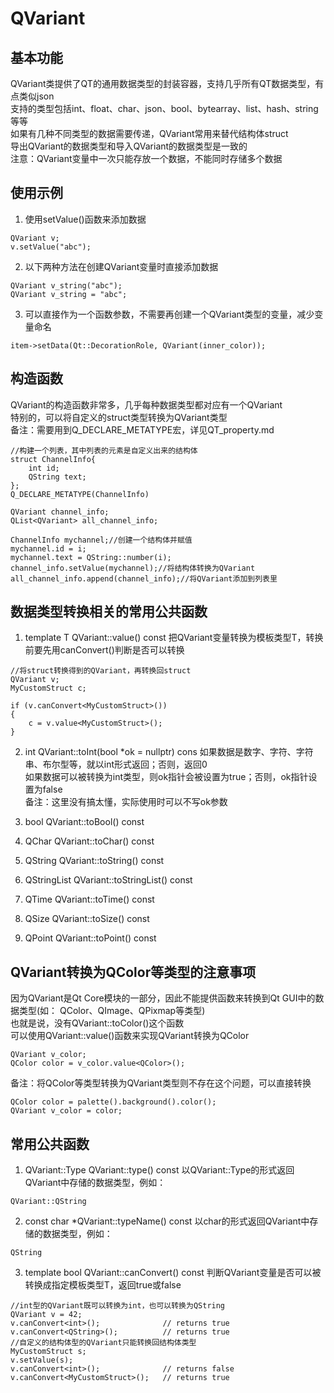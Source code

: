 # QVariant

## 基本功能
QVariant类提供了QT的通用数据类型的封装容器，支持几乎所有QT数据类型，有点类似json  
支持的类型包括int、float、char、json、bool、bytearray、list、hash、string等等  
如果有几种不同类型的数据需要传递，QVariant常用来替代结构体struct  
导出QVariant的数据类型和导入QVariant的数据类型是一致的  
注意：QVariant变量中一次只能存放一个数据，不能同时存储多个数据  


## 使用示例
1. 使用setValue()函数来添加数据  
```
QVariant v;
v.setValue("abc");
```
2. 以下两种方法在创建QVariant变量时直接添加数据  
```
QVariant v_string("abc");
QVariant v_string = "abc";
```
3. 可以直接作为一个函数参数，不需要再创建一个QVariant类型的变量，减少变量命名
```
item->setData(Qt::DecorationRole, QVariant(inner_color));
```


## 构造函数
QVariant的构造函数非常多，几乎每种数据类型都对应有一个QVariant  
特别的，可以将自定义的struct类型转换为QVariant类型  
备注：需要用到Q_DECLARE_METATYPE宏，详见QT_property.md  
```
//构建一个列表，其中列表的元素是自定义出来的结构体  
struct ChannelInfo{
    int id;
    QString text;
};
Q_DECLARE_METATYPE(ChannelInfo)

QVariant channel_info;
QList<QVariant> all_channel_info;

ChannelInfo mychannel;//创建一个结构体并赋值
mychannel.id = i;
mychannel.text = QString::number(i);
channel_info.setValue(mychannel);//将结构体转换为QVariant
all_channel_info.append(channel_info);//将QVariant添加到列表里
```


## 数据类型转换相关的常用公共函数
1. template <typename T> T QVariant::value() const
把QVariant变量转换为模板类型T，转换前要先用canConvert()判断是否可以转换  
```
//将struct转换得到的QVariant，再转换回struct
QVariant v;
MyCustomStruct c;

if (v.canConvert<MyCustomStruct>())
{
	c = v.value<MyCustomStruct>();
}
```

2. int QVariant::toInt(bool \*ok = nullptr) cons
如果数据是数字、字符、字符串、布尔型等，就以int形式返回；否则，返回0  
如果数据可以被转换为int类型，则ok指针会被设置为true；否则，ok指针设置为false  
备注：这里没有搞太懂，实际使用时可以不写ok参数  

3. bool QVariant::toBool() const

4. QChar QVariant::toChar() const

5. QString QVariant::toString() const

6. QStringList QVariant::toStringList() const

7. QTime QVariant::toTime() const

8. QSize QVariant::toSize() const

9. QPoint QVariant::toPoint() const


## QVariant转换为QColor等类型的注意事项
因为QVariant是Qt Core模块的一部分，因此不能提供函数来转换到Qt GUI中的数据类型(如： QColor、QImage、QPixmap等类型)  
也就是说，没有QVariant::toColor()这个函数  
可以使用QVariant::value()函数来实现QVariant转换为QColor  
```
QVariant v_color;
QColor color = v_color.value<QColor>();
```
备注：将QColor等类型转换为QVariant类型则不存在这个问题，可以直接转换  
```
QColor color = palette().background().color();
QVariant v_color = color;
```


## 常用公共函数
1. QVariant::Type QVariant::type() const
以QVariant::Type的形式返回QVariant中存储的数据类型，例如：  
```
QVariant::QString
```

2. const char \*QVariant::typeName() const
以char的形式返回QVariant中存储的数据类型，例如：  
```
QString
```

3. template <typename T> bool QVariant::canConvert() const
判断QVariant变量是否可以被转换成指定模板类型T，返回true或false  
```
//int型的QVariant既可以转换为int，也可以转换为QString
QVariant v = 42;
v.canConvert<int>();              // returns true
v.canConvert<QString>();          // returns true
//自定义的结构体型的QVariant只能转换回结构体类型
MyCustomStruct s;
v.setValue(s);
v.canConvert<int>();              // returns false
v.canConvert<MyCustomStruct>();   // returns true
```



